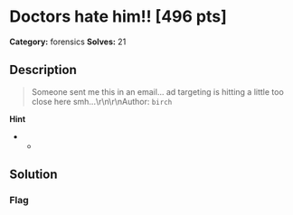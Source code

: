 # Doctors hate him!! [496 pts]

**Category:** forensics
**Solves:** 21

## Description
>Someone sent me this in an email... ad targeting is hitting a little too close here smh...\r\n\r\nAuthor: `birch`

**Hint**
* -

## Solution

### Flag


